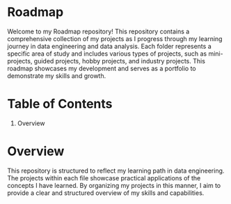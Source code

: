 # Roadmap
Welcome to my Roadmap repository! This repository contains a comprehensive collection of my projects as I progress through my learning journey in data engineering and data analysis. Each folder represents a specific area of study and includes various types of projects, such as mini-projects, guided projects, hobby projects, and industry projects. This roadmap showcases my development and serves as a portfolio to demonstrate my skills and growth.

# Table of Contents
1. Overview



# Overview
This repository is structured to reflect my learning path in data engineering. The projects within each file showcase practical applications of the concepts I have learned. By organizing my projects in this manner, I aim to provide a clear and structured overview of my skills and capabilities.




